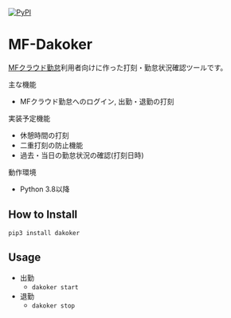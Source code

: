 [![PyPI](https://img.shields.io/pypi/v/dakoker.svg)](https://pypi.python.org/pypi/dakoker)

MF-Dakoker
=======

[MFクラウド勤怠](https://biz.moneyforward.com/attendance)利用者向けに作った打刻・勤怠状況確認ツールです。

主な機能
- MFクラウド勤怠へのログイン, 出勤・退勤の打刻

実装予定機能
- 休憩時間の打刻
- 二重打刻の防止機能
- 過去・当日の勤怠状況の確認(打刻日時)

動作環境
- Python 3.8以降

## How to Install
`pip3 install dakoker`

## Usage

- 出勤
  - `dakoker start`
- 退勤
  - `dakoker stop`
